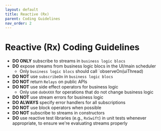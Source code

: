 ```yaml
---
layout: default
title: Reactive (Rx)
parent: Coding Guidelines
nav_order: 2
---
```


# Reactive (Rx) Coding Guidelines

* **DO ONLY** subscribe to streams in `business logic blocs`
* **DO** expose streams from business logic blocs in the UI/main scheduler
  * Only `business logic blocs` should call `observeOn(uiThread)
* **DO NOT** use `subscribeOn` in `business logic blocs`
* **DO NOT** return `Relays` on public APIs
* **DO NOT** use side effect operators for business logic
  * Only use `doOnXXX` for operations that do not change business logic
* **DO NOT** use stream errors for business logic
* **DO ALWAYS** specify error handlers for all subscriptions
* **DO NOT** use block operators when possible
* **DO NOT** subscribe to streams in constructors
* **DO** use reactive test libraries (e.g., `RxSwift`) in unit tests whenever appropriate, to ensure we're evaluating streams properly